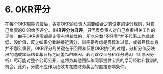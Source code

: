 # 6. OKR评分

在每个OKR周期的最后，各项OKR的负责人需要结合之前设定的评分规则，对自己负责的OKR给予评分。**OKR评分为自评**，只代表负责人对自己负责相关工作的评价，由于OKR通常都是非常有挑战性的，所以分数“不好看”并不代表工作成效低、没价值，反之如果分数越接近满分，越需要考虑是否标准过低，或者目标本身并不那么重要。OKR评分的关键在于回顾和反思OKR执行的过程，分析分值反映出的造成实际结果与目标之间差距的原因。我们建议评分和评分说明（即原因分析）尽可能对整个公司公开，这将为其他团队和同事提供宝贵的学习经验和教训的机会。此外，分数不应作为绩效考核或财务奖惩的直接影响条件。


